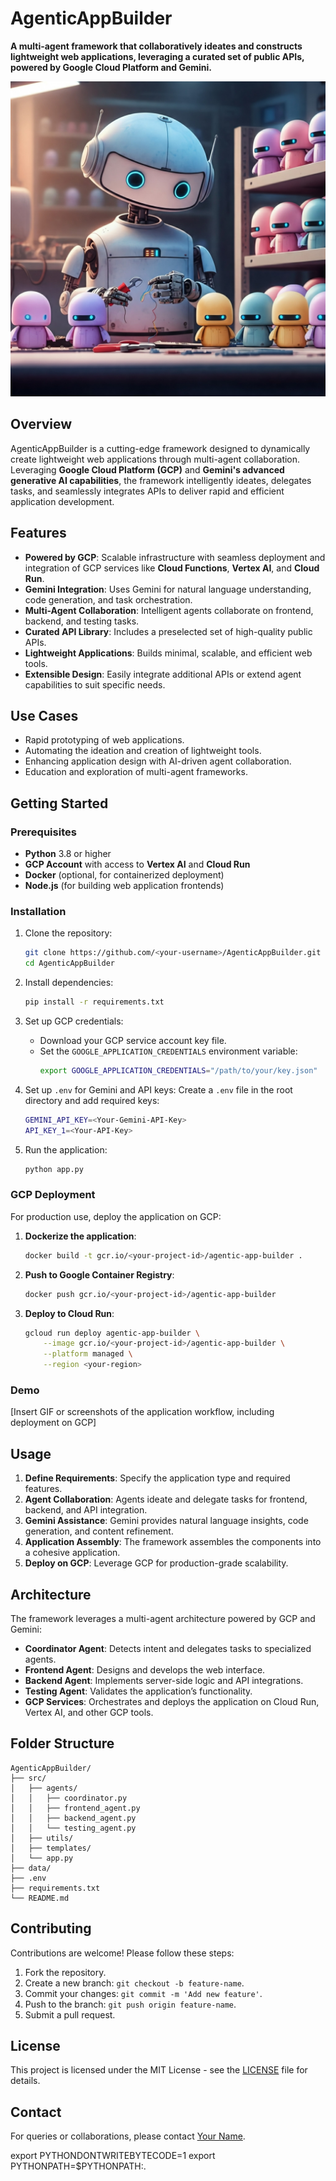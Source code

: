 # AgenticAppBuilder

**A multi-agent framework that collaboratively ideates and constructs lightweight web applications, leveraging a curated set of public APIs, powered by Google Cloud Platform and Gemini.**

![Agentic Search Overview](./img/agentic-app-builder.png)

## Overview

AgenticAppBuilder is a cutting-edge framework designed to dynamically create lightweight web applications through multi-agent collaboration. Leveraging **Google Cloud Platform (GCP)** and **Gemini's advanced generative AI capabilities**, the framework intelligently ideates, delegates tasks, and seamlessly integrates APIs to deliver rapid and efficient application development.

## Features

- **Powered by GCP**: Scalable infrastructure with seamless deployment and integration of GCP services like **Cloud Functions**, **Vertex AI**, and **Cloud Run**.
- **Gemini Integration**: Uses Gemini for natural language understanding, code generation, and task orchestration.
- **Multi-Agent Collaboration**: Intelligent agents collaborate on frontend, backend, and testing tasks.
- **Curated API Library**: Includes a preselected set of high-quality public APIs.
- **Lightweight Applications**: Builds minimal, scalable, and efficient web tools.
- **Extensible Design**: Easily integrate additional APIs or extend agent capabilities to suit specific needs.

## Use Cases

- Rapid prototyping of web applications.
- Automating the ideation and creation of lightweight tools.
- Enhancing application design with AI-driven agent collaboration.
- Education and exploration of multi-agent frameworks.

## Getting Started

### Prerequisites

- **Python** 3.8 or higher
- **GCP Account** with access to **Vertex AI** and **Cloud Run**
- **Docker** (optional, for containerized deployment)
- **Node.js** (for building web application frontends)

### Installation

1. Clone the repository:
   ```bash
   git clone https://github.com/<your-username>/AgenticAppBuilder.git
   cd AgenticAppBuilder
   ```

2. Install dependencies:
   ```bash
   pip install -r requirements.txt
   ```

3. Set up GCP credentials:
   - Download your GCP service account key file.
   - Set the `GOOGLE_APPLICATION_CREDENTIALS` environment variable:
     ```bash
     export GOOGLE_APPLICATION_CREDENTIALS="/path/to/your/key.json"
     ```

4. Set up `.env` for Gemini and API keys:
   Create a `.env` file in the root directory and add required keys:
   ```bash
   GEMINI_API_KEY=<Your-Gemini-API-Key>
   API_KEY_1=<Your-API-Key>
   ```

5. Run the application:
   ```bash
   python app.py
   ```

### GCP Deployment

For production use, deploy the application on GCP:

1. **Dockerize the application**:
   ```bash
   docker build -t gcr.io/<your-project-id>/agentic-app-builder .
   ```

2. **Push to Google Container Registry**:
   ```bash
   docker push gcr.io/<your-project-id>/agentic-app-builder
   ```

3. **Deploy to Cloud Run**:
   ```bash
   gcloud run deploy agentic-app-builder \
       --image gcr.io/<your-project-id>/agentic-app-builder \
       --platform managed \
       --region <your-region>
   ```

### Demo

[Insert GIF or screenshots of the application workflow, including deployment on GCP]

## Usage

1. **Define Requirements**: Specify the application type and required features.
2. **Agent Collaboration**: Agents ideate and delegate tasks for frontend, backend, and API integration.
3. **Gemini Assistance**: Gemini provides natural language insights, code generation, and content refinement.
4. **Application Assembly**: The framework assembles the components into a cohesive application.
5. **Deploy on GCP**: Leverage GCP for production-grade scalability.

## Architecture

The framework leverages a multi-agent architecture powered by GCP and Gemini:

- **Coordinator Agent**: Detects intent and delegates tasks to specialized agents.
- **Frontend Agent**: Designs and develops the web interface.
- **Backend Agent**: Implements server-side logic and API integrations.
- **Testing Agent**: Validates the application’s functionality.
- **GCP Services**: Orchestrates and deploys the application on Cloud Run, Vertex AI, and other GCP tools.

## Folder Structure

```
AgenticAppBuilder/
├── src/
│   ├── agents/
│   │   ├── coordinator.py
│   │   ├── frontend_agent.py
│   │   ├── backend_agent.py
│   │   └── testing_agent.py
│   ├── utils/
│   ├── templates/
│   └── app.py
├── data/
├── .env
├── requirements.txt
└── README.md
```

## Contributing

Contributions are welcome! Please follow these steps:

1. Fork the repository.
2. Create a new branch: `git checkout -b feature-name`.
3. Commit your changes: `git commit -m 'Add new feature'`.
4. Push to the branch: `git push origin feature-name`.
5. Submit a pull request.

## License

This project is licensed under the MIT License - see the [LICENSE](LICENSE) file for details.

## Contact

For queries or collaborations, please contact [Your Name](mailto:arunpshankar@google.com).




export PYTHONDONTWRITEBYTECODE=1
export PYTHONPATH=$PYTHONPATH:.

